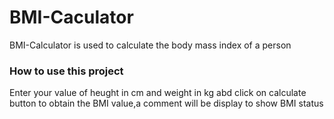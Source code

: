 <h1>BMI-Caculator</h1>
<p>BMI-Calculator is used to calculate the body mass index of a person</p>
<h3>How to use this project</h3>
<p>Enter your value of heught in cm and weight in kg abd click on calculate button to obtain the BMI value,a comment will be display to show BMI status</p>
    


